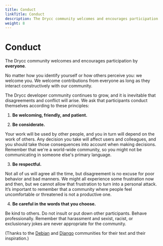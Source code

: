 ```yaml
---
title: Conduct
linkTitle: Conduct
description: The Drycc community welcomes and encourages participation by **everyone**.
weight: 8
---
```


# Conduct

The Drycc community welcomes and encourages participation by **everyone**.

No matter how you identify yourself or how others perceive you: we welcome you. We welcome contributions from everyone as long as they interact constructively with our community.

The Drycc developer community continues to grow, and it is inevitable that disagreements and conflict will arise. We ask that participants conduct themselves according to these principles:

1. **Be welcoming, friendly, and patient.**

2. **Be considerate.**

Your work will be used by other people, and you in turn will depend on the work of others. Any decision you take will affect users and colleagues, and you should take those consequences into account when making decisions. Remember that we're a world-wide community, so you might not be communicating in someone else's primary language.

3. **Be respectful.**

Not all of us will agree all the time, but disagreement is no excuse for poor behavior and bad manners. We might all experience some frustration now and then, but we cannot allow that frustration to turn into a personal attack. It’s important to remember that a community where people feel uncomfortable or threatened is not a productive one.

4. **Be careful in the words that you choose.**

Be kind to others. Do not insult or put down other participants. Behave professionally. Remember that harassment and sexist, racist, or exclusionary jokes are never appropriate for the community.

(Thanks to the [Debian][] and [Django][] communities for their text and
their inspiration.)

[debian]: http://www.debian.org/intro/diversity
[django]: https://www.djangoproject.com/conduct/
